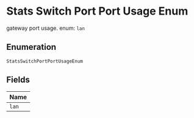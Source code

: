 
# Stats Switch Port Port Usage Enum

gateway port usage. enum: `lan`

## Enumeration

`StatsSwitchPortPortUsageEnum`

## Fields

| Name |
|  --- |
| `lan` |

